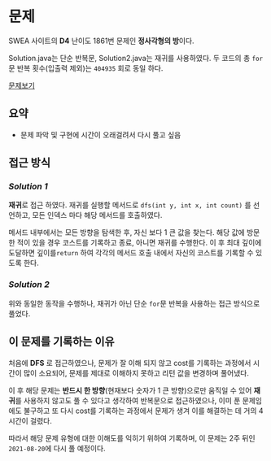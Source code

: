 # 문제

SWEA 사이트의 **D4** 난이도 1861번 문제인 **정사각형의 방**이다.

Solution.java는 단순 반복문, Solution2.java는 재귀를 사용하였다.
두 코드의 총 `for`문 반복 횟수(입출력 제외)는  `404935` 회로 동일 하다.

[문제보기](https://swexpertacademy.com/main/code/problem/problemDetail.do?contestProbId=AV5LtJYKDzsDFAXc&categoryId=AV5LtJYKDzsDFAXc&categoryType=CODE&problemTitle=%EC%A0%95%EC%82%AC&orderBy=FIRST_REG_DATETIME&selectCodeLang=ALL&select-1=&pageSize=10&pageIndex=1)

## 요약
- 문제 파악 및 구현에 시간이 오래걸려서 다시 풀고 싶음

##   접근 방식


### *Solution 1*

**재귀**로 접근 하였다. 재귀를 실행할 메서드로 `dfs(int y, int x, int count)` 를 선언하고, 모든 인덱스 마다 해당 메서드를 호출하였다.  

메서드 내부에서는 모든 방향을 탐색한 후, 자신 보다 1 큰 값을 찾는다. 해당 값에 방문한 적이 있을 경우 코스트를 기록하고 종료, 아니면 재귀를 수행한다. 이 후 최대 깊이에 도달하면 깊이를`return` 하여 각각의 메서드 호출 내에서 자신의 코스트를 기록할 수 있도록 한다.


### *Solution 2*
위와 동일한 동작을 수행하나, 재귀가 아닌 단순 `for`문 반복을 사용하는 접근 방식으로 풀었다.



## 이 문제를 기록하는 이유
처음에 **DFS** 로 접근하였으나, 문제가 잘 이해 되지 않고 cost를 기록하는 과정에서 시간이 많이 소요되어, 문제를 제대로 이해하지 못하고 리턴 값을 변경하며 풀어냈다.

이 후 해당 문제는 **반드시 한 방향**(현재보다 숫자가 1 큰 방향)으로만 움직일 수 있어  **재귀**를 사용하지 않고도 풀 수 있다고 생각하여 반복문으로 접근하였으나, 이미 푼 문제임에도 불구하고 또 다시 cost를 기록하는 과정에서 문제가 생겨 이를 해결하는 데 거의 4시간이 걸렸다.

따라서 해당 문제 유형에 대한 이해도를 익히기 위하여 기록하며, 이 문제는 2주 뒤인 `2021-08-20`에 다시 풀 예정이다.
